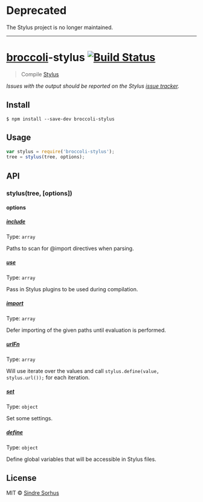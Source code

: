 # Deprecated

The Stylus project is no longer maintained.

---

# [broccoli](https://github.com/joliss/broccoli)-stylus [![Build Status](https://travis-ci.org/sindresorhus/broccoli-stylus.svg?branch=master)](https://travis-ci.org/sindresorhus/broccoli-stylus)

> Compile [Stylus](https://github.com/stylus/stylus)

*Issues with the output should be reported on the Stylus [issue tracker](https://github.com/stylus/stylus/issues).*


## Install

```
$ npm install --save-dev broccoli-stylus
```


## Usage

```js
var stylus = require('broccoli-stylus');
tree = stylus(tree, options);
```


## API

### stylus(tree, [options])

#### options

##### [include](https://github.com/LearnBoost/stylus/blob/master/docs/js.md#includepath)

Type: `array`

Paths to scan for @import directives when parsing.

##### [use](https://github.com/LearnBoost/stylus/blob/master/docs/js.md#usefn)

Type: `array`

Pass in Stylus plugins to be used during compilation.

##### [import](https://github.com/LearnBoost/stylus/blob/master/docs/js.md#importpath)

Type: `array`

Defer importing of the given paths until evaluation is performed.

##### [urlFn](http://learnboost.github.io/stylus/docs/functions.url.html)

Type: `array`

Will use iterate over the values and call `stylus.define(value, stylus.url());` for each iteration.

##### [set](https://github.com/LearnBoost/stylus/blob/master/docs/js.md#setsetting-value)

Type: `object`

Set some settings.

##### [define](https://github.com/LearnBoost/stylus/blob/master/docs/js.md#definename-node)

Type: `object`

Define global variables that will be accessible in Stylus files.


## License

MIT © [Sindre Sorhus](http://sindresorhus.com)

